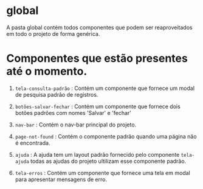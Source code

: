# global

A pasta global contém todos componentes que podem ser reaproveitados em todo o projeto de forma genérica.

# Componentes que estão presentes até o momento.

   1. `tela-consulta-padrão` : Contém um componente que fornece um modal de pesquisa  padrão de registros. 
                               
   2. `botões-salvar-fechar` : Contém um componente que fornece dois botões padrões com nomes 'Salvar' e 'fechar' 

   3. `nav-bar` : Contém o nav-bar principal do projeto. 

   4. `page-not-found` : Contém o componente padrão quando uma página não é encontrada.

   5. `ajuda` : A ajuda tem um layout padrão fornecido pelo componente `tela-ajuda`
                todas as ajudas do projeto ultilizam esse componente padrão. 

   6. `tela-erros` : Contém um componente que fornece uma tela em modal para apresentar mensagens de erro.

